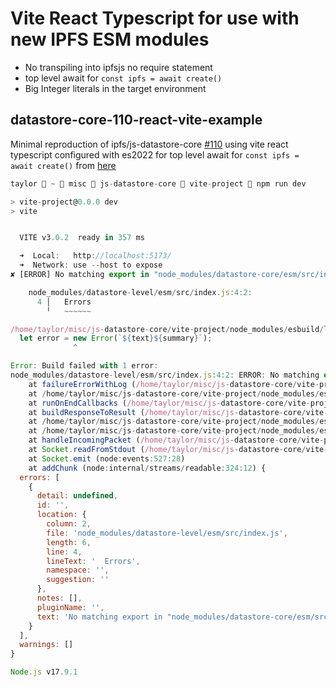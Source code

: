 # Vite React Typescript for use with new IPFS ESM modules
- No transpiling into ipfsjs no require statement
- top level await for  `const ipfs = await create()`
- Big Integer literals in the target environment
## datastore-core-110-react-vite-example

Minimal reproduction of ipfs/js-datastore-core [#110](https://github.com/ipfs/js-datastore-core/issues/110) using vite react typescript
configured with es2022 for top level await for `const ipfs = await create()` from [here](https://github.com/ipfs/js-ipfs/blob/master/packages/ipfs-http-client/README.md#example-1)

```js
taylor  ~  misc  js-datastore-core  vite-project  npm run dev

> vite-project@0.0.0 dev
> vite


  VITE v3.0.2  ready in 357 ms

  ➜  Local:   http://localhost:5173/
  ➜  Network: use --host to expose
✘ [ERROR] No matching export in "node_modules/datastore-core/esm/src/index.js" for import "Errors"

    node_modules/datastore-level/esm/src/index.js:4:2:
      4 │   Errors
        ╵   ~~~~~~

/home/taylor/misc/js-datastore-core/vite-project/node_modules/esbuild/lib/main.js:1605
  let error = new Error(`${text}${summary}`);
              ^

Error: Build failed with 1 error:
node_modules/datastore-level/esm/src/index.js:4:2: ERROR: No matching export in "node_modules/datastore-core/esm/src/index.js" for import "Errors"
    at failureErrorWithLog (/home/taylor/misc/js-datastore-core/vite-project/node_modules/esbuild/lib/main.js:1605:15)
    at /home/taylor/misc/js-datastore-core/vite-project/node_modules/esbuild/lib/main.js:1251:28
    at runOnEndCallbacks (/home/taylor/misc/js-datastore-core/vite-project/node_modules/esbuild/lib/main.js:1034:63)
    at buildResponseToResult (/home/taylor/misc/js-datastore-core/vite-project/node_modules/esbuild/lib/main.js:1249:7)
    at /home/taylor/misc/js-datastore-core/vite-project/node_modules/esbuild/lib/main.js:1358:14
    at /home/taylor/misc/js-datastore-core/vite-project/node_modules/esbuild/lib/main.js:666:9
    at handleIncomingPacket (/home/taylor/misc/js-datastore-core/vite-project/node_modules/esbuild/lib/main.js:763:9)
    at Socket.readFromStdout (/home/taylor/misc/js-datastore-core/vite-project/node_modules/esbuild/lib/main.js:632:7)
    at Socket.emit (node:events:527:28)
    at addChunk (node:internal/streams/readable:324:12) {
  errors: [
    {
      detail: undefined,
      id: '',
      location: {
        column: 2,
        file: 'node_modules/datastore-level/esm/src/index.js',
        length: 6,
        line: 4,
        lineText: '  Errors',
        namespace: '',
        suggestion: ''
      },
      notes: [],
      pluginName: '',
      text: 'No matching export in "node_modules/datastore-core/esm/src/index.js" for import "Errors"'
    }
  ],
  warnings: []
}

Node.js v17.9.1
```
